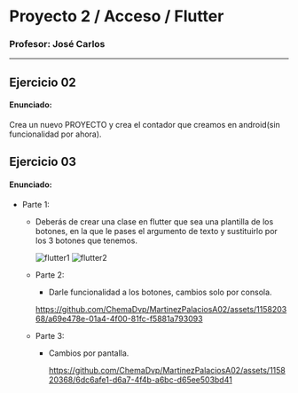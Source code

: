 # Proyecto 2 / Acceso / Flutter

### Profesor: José Carlos
---

## Ejercicio 02
#### Enunciado:
Crea un nuevo PROYECTO y crea el contador que creamos en android(sin funcionalidad por ahora).


## Ejercicio 03
#### Enunciado:
- Parte 1:
    - Deberás de crear una clase en flutter que sea una plantilla de los botones, en la que le pases el argumento de texto y sustituirlo por los 3 botones que tenemos.
      
      ![flutter1](https://github.com/ChemaDvp/MartinezPalaciosA02/assets/115820368/71b7a621-fdcc-4c94-835e-581d1a224607)
      ![flutter2](https://github.com/ChemaDvp/MartinezPalaciosA02/assets/115820368/3fe31b36-a4d8-4b5f-8247-fcf3c717ad41)

  - Parte 2:
    - Darle funcionalidad a los botones, cambios solo por consola.

    https://github.com/ChemaDvp/MartinezPalaciosA02/assets/115820368/a69e478e-01a4-4f00-81fc-f5881a793093


  - Parte 3:
    - Cambios por pantalla.
      
      https://github.com/ChemaDvp/MartinezPalaciosA02/assets/115820368/6dc6afe1-d6a7-4f4b-a6bc-d65ee503bd41



